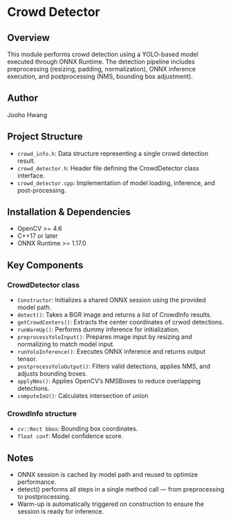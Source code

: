 # Crowd Detector

## Overview

This module performs crowd detection using a YOLO-based model executed through ONNX Runtime. The detection pipeline includes preprocessing (resizing, padding, normalization), ONNX inference execution, and postprocessing (NMS, bounding box adjustment).

## Author

Jooho Hwang

## Project Structure

- `crowd_info.h`: Data structure representing a single crowd detection result.
- `crowd_detector.h`: Header file defining the CrowdDetector class interface.
- `crowd_detector.cpp`: Implementation of model loading, inference, and post-processing.

## Installation & Dependencies

- OpenCV >= 4.6
- C++17 or later
- ONNX Runtime >= 1.17.0

## Key Components

### CrowdDetector class

- `Constructor`: Initializes a shared ONNX session using the provided model path.
- `detect()`: Takes a BGR image and returns a list of CrowdInfo results.
- `getCrowdCenters()`: Extracts the center coordinates of crwod detections.
- `runWarmUp()`: Performs dummy inference for initialization.
- `preprocessYoloInput()`: Prepares image input by resizing and normalizing to match model input.
- `runYoloInference()`: Executes ONNX inference and returns output tensor.
- `postprocessYoloOutput()`: Filters valid detections, applies NMS, and adjusts bounding boxes.
- `applyNms()`: Applies OpenCV’s NMSBoxes to reduce overlapping detections.
- `computeIoU()`: Calculates intersection of union

### CrowdInfo structure

- `cv::Rect bbox`: Bounding box coordinates.
- `float conf`: Model confidence score.

## Notes

- ONNX session is cached by model path and reused to optimize performance.
- detect() performs all steps in a single method call — from preprocessing to postprocessing.
- Warm-up is automatically triggered on construction to ensure the session is ready for inference.